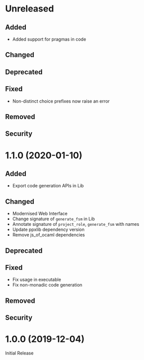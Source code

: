 # Unreleased

## Added
- Added support for pragmas in code


## Changed

## Deprecated

## Fixed
- Non-distinct choice prefixes now raise an error

## Removed

## Security

# 1.1.0 (2020-01-10)

## Added
- Export code generation APIs in Lib

## Changed
- Modernised Web Interface
- Change signature of `generate_fsm` in Lib
- Annotate signature of `project_role`, `generate_fsm` with names
- Update ppxlib dependency version
- Remove js_of_ocaml dependencies

## Deprecated

## Fixed
- Fix usage in executable
- Fix non-monadic code generation

## Removed

## Security

# 1.0.0 (2019-12-04)

Initial Release
